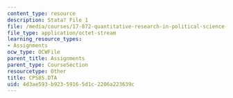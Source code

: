 ```yaml
---
content_type: resource
description: Stata? File 1
file: /media/courses/17-872-quantitative-research-in-political-science-and-public-policy-spring-2004/4d3ae593b92359165d1c2206a223639c_CPS85.DTA
file_type: application/octet-stream
learning_resource_types:
- Assignments
ocw_type: OCWFile
parent_title: Assignments
parent_type: CourseSection
resourcetype: Other
title: CPS85.DTA
uid: 4d3ae593-b923-5916-5d1c-2206a223639c
---
```

